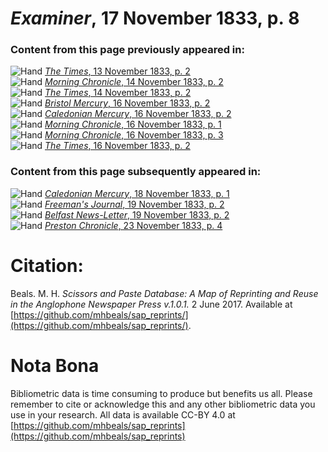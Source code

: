 # *Examiner*, 17 November 1833, p. 8  
  
### Content from this page previously appeared in:  
![Hand](http://scissorsandpaste.net/wp-content/uploads/2017/06/smallhandpointer.png) [*The Times*, 13 November 1833, p. 2](https://mhbeals.github.io/sap_html/The-Times/The-Times-13-November-1833-p-2)  
![Hand](http://scissorsandpaste.net/wp-content/uploads/2017/06/smallhandpointer.png) [*Morning Chronicle*, 14 November 1833, p. 2](https://mhbeals.github.io/sap_html/Morning-Chronicle/Morning-Chronicle-14-November-1833-p-2)  
![Hand](http://scissorsandpaste.net/wp-content/uploads/2017/06/smallhandpointer.png) [*The Times*, 14 November 1833, p. 2](https://mhbeals.github.io/sap_html/The-Times/The-Times-14-November-1833-p-2)  
![Hand](http://scissorsandpaste.net/wp-content/uploads/2017/06/smallhandpointer.png) [*Bristol Mercury*, 16 November 1833, p. 2](https://mhbeals.github.io/sap_html/Bristol-Mercury/Bristol-Mercury-16-November-1833-p-2)  
![Hand](http://scissorsandpaste.net/wp-content/uploads/2017/06/smallhandpointer.png) [*Caledonian Mercury*, 16 November 1833, p. 2](https://mhbeals.github.io/sap_html/Caledonian-Mercury/Caledonian-Mercury-16-November-1833-p-2)  
![Hand](http://scissorsandpaste.net/wp-content/uploads/2017/06/smallhandpointer.png) [*Morning Chronicle*, 16 November 1833, p. 1](https://mhbeals.github.io/sap_html/Morning-Chronicle/Morning-Chronicle-16-November-1833-p-1)  
![Hand](http://scissorsandpaste.net/wp-content/uploads/2017/06/smallhandpointer.png) [*Morning Chronicle*, 16 November 1833, p. 3](https://mhbeals.github.io/sap_html/Morning-Chronicle/Morning-Chronicle-16-November-1833-p-3)  
![Hand](http://scissorsandpaste.net/wp-content/uploads/2017/06/smallhandpointer.png) [*The Times*, 16 November 1833, p. 2](https://mhbeals.github.io/sap_html/The-Times/The-Times-16-November-1833-p-2)  
  
### Content from this page subsequently appeared in:  
![Hand](http://scissorsandpaste.net/wp-content/uploads/2017/06/smallhandpointer.png) [*Caledonian Mercury*, 18 November 1833, p. 1](https://mhbeals.github.io/sap_html/Caledonian-Mercury/Caledonian-Mercury-18-November-1833-p-1)  
![Hand](http://scissorsandpaste.net/wp-content/uploads/2017/06/smallhandpointer.png) [*Freeman's Journal*, 19 November 1833, p. 2](https://mhbeals.github.io/sap_html/Freeman's-Journal/Freeman's-Journal-19-November-1833-p-2)  
![Hand](http://scissorsandpaste.net/wp-content/uploads/2017/06/smallhandpointer.png) [*Belfast News-Letter*, 19 November 1833, p. 2](https://mhbeals.github.io/sap_html/Belfast-News-Letter/Belfast-News-Letter-19-November-1833-p-2)  
![Hand](http://scissorsandpaste.net/wp-content/uploads/2017/06/smallhandpointer.png) [*Preston Chronicle*, 23 November 1833, p. 4](https://mhbeals.github.io/sap_html/Preston-Chronicle/Preston-Chronicle-23-November-1833-p-4)  


# Citation: 

Beals. M. H. *Scissors and Paste Database: A Map of Reprinting and Reuse in the Anglophone Newspaper Press v.1.0.1.* 2 June 2017. Available at [https://github.com/mhbeals/sap_reprints/](https://github.com/mhbeals/sap_reprints/). 

# Nota Bona

Bibliometric data is time consuming to produce but benefits us all. Please remember to cite or acknowledge this and any other bibliometric data you use in your research. All data is available CC-BY 4.0 at [https://github.com/mhbeals/sap_reprints](https://github.com/mhbeals/sap_reprints)
